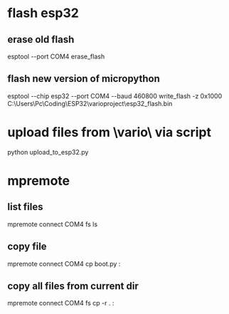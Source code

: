 
# flash esp32
## erase old flash
esptool --port COM4 erase_flash 

## flash new version of micropython
esptool --chip esp32 --port COM4 --baud 460800 write_flash -z 0x1000 C:\Users\Pc\Coding\ESP32\varioproject\esp32_flash.bin

# upload files from \vario\ via script
python upload_to_esp32.py

# mpremote
## list files
mpremote connect COM4 fs ls     

## copy file
mpremote connect COM4 cp boot.py :   

## copy all files from current dir
mpremote connect COM4 fs cp -r . :   
